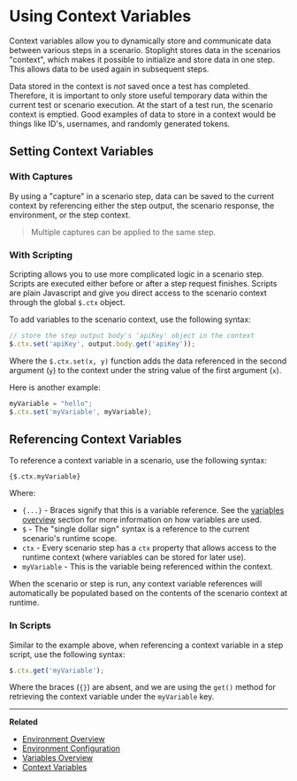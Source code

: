 # Using Context Variables

<!--(FIXME - SHOW WRITING VARIABLE TO CONTEXT IN STEP)-->

Context variables allow you to dynamically store and communicate
data between various steps in a scenario. Stoplight stores data in the scenarios "context", which makes it possible to initialize and store data in one step. This allows data to be used again in subsequent steps. 


Data stored in the context is _not_ saved once a test has completed. Therefore, it is
important to only store useful temporary data within the current test or
scenario execution. At the start of a test run, the scenario context is emptied.
Good examples of data to store in a context would be things like ID's,
usernames, and randomly generated tokens.

## Setting Context Variables

### With Captures

<!--(FIXME - SHOW USING THE CAPTURE MENU IN A SCENARIO STEP)-->

By using a "capture" in a scenario step, data can be saved to the current
context by referencing either the step output, the scenario response, the
environment, or the step context.

<!-- theme: info --> 
>Multiple captures can be applied to the same step.

### With Scripting

<!--(FIXME - SHOW SCREENSHOT OF SCRIPT IN STEP)-->

Scripting allows you to use more complicated logic in a scenario step. Scripts
are executed either before or after a step request finishes. Scripts are plain
Javascript and give you direct access to the scenario context through the global
`$.ctx` object.

To add variables to the scenario context, use the following syntax:

```javascript
// store the step output body's 'apiKey' object in the context
$.ctx.set('apiKey', output.body.get('apiKey'));
```

Where the `$.ctx.set(x, y)` function adds the data referenced in the second
argument (`y`) to the context under the string value of the first argument
(`x`). 

Here is another example:

```javascript
myVariable = "hello";
$.ctx.set('myVariable', myVariable);
```

## Referencing Context Variables

<!--(FIXME - SHOW USING A CONTEXT VARIABLE IN A SCENARIO STEP)-->

To reference a context variable in a scenario, use the following syntax:

```
{$.ctx.myVariable}
```

Where:

* `{...}` - Braces signify that this is a variable reference. See the [variables
  overview](./variables-overview.md) section for more information on how
  variables are used.
* `$` - The "single dollar sign" syntax is a reference to the current scenario's
  runtime scope.
* `ctx` - Every scenario step has a `ctx` property that allows access to the
  runtime context (where variables can be stored for later use).
* `myVariable` - This is the variable being referenced within the context.

When the scenario or step is run, any context variable references will
automatically be populated based on the contents of the scenario context at
runtime.

### In Scripts

Similar to the example above, when referencing a context variable in a step
script, use the following syntax:

```javascript
$.ctx.get('myVariable');
```

Where the braces (`{}`) are absent, and we are using the `get()` method for
retrieving the context variable under the `myVariable` key.

***

**Related**

* [Environment Overview](../editor/environments.md)
* [Environment Configuration](../editor/editor-configuration.md)
* [Variables Overview](./variables-overview.md)
* [Context Variables](./variables-context.md)
